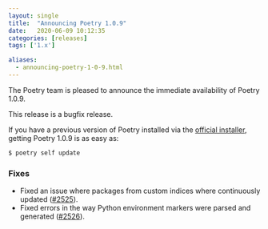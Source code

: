 ```yaml
---
layout: single
title:  "Announcing Poetry 1.0.9"
date:   2020-06-09 10:12:35
categories: [releases]
tags: ['1.x']

aliases:
  - announcing-poetry-1-0-9.html
---
```


The Poetry team is pleased to announce the immediate availability of Poetry 1.0.9.

<!--more-->

This release is a bugfix release.

If you have a previous version of Poetry installed via the [official installer](/docs/#installation),
getting Poetry 1.0.9 is as easy as:

```bash
$ poetry self update
```

### Fixes

- Fixed an issue where packages from custom indices where continuously updated ([#2525](https://github.com/python-poetry/poetry/pull/2525)).
- Fixed errors in the way Python environment markers were parsed and generated ([#2526](https://github.com/python-poetry/poetry/pull/2526)).
